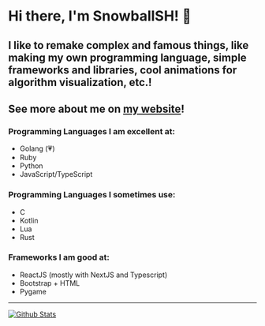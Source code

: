 # Hi there, I'm SnowballSH! 👋

## I like to remake complex and famous things, like making my own programming language, simple frameworks and libraries, cool animations for algorithm visualization, etc.!
## See more about me on [my website](http://snowballsh.me/)!

### Programming Languages I am excellent at:
- Golang (💗)
- Ruby
- Python
- JavaScript/TypeScript

### Programming Languages I sometimes use:
- C
- Kotlin
- Lua
- Rust

### Frameworks I am good at:
- ReactJS (mostly with NextJS and Typescript)
- Bootstrap + HTML
- Pygame

---

[![Github Stats](https://github-readme-stats.vercel.app/api?username=SnowballSH&show_icons=true&theme=buefy)](https://github.com/SnowballSH/)

<!--[![Top Langs](https://github-readme-stats.vercel.app/api/top-langs/?username=SnowballSH&show_icons=true&theme=buefy&layout=compact&langs_count=8&hide=C)](https://github.com/SnowballSH/)-->
